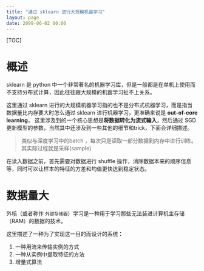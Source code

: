 ```yaml
---
title: "通过 sklearn 进行大规模机器学习"
layout: page
date: 2099-06-02 00:00
---
```

[TOC]
# 概述

sklearn 是 python 中一个非常著名的机器学习库，但是一般都是在单机上使用而不支持分布式计算，因此往往跟大规模的机器学习扯不上关系。

这里通过 sklearn 进行的大规模机器学习指的也不是分布式机器学习，而是指当数据量比内存要大时怎么通过 sklearn 进行机器学习，更准确来说是 **out-of-core learning**， 这里涉及到的一个核心思想是**将数据转化为流式输入**，然后通过 SGD 更新模型的参数，当然其中还涉及到一些其他的细节和trick，下面会详细描述。

> 类似与深度学习中的batch ，每次只是读取一部分数据到内存中进行训练。其实际过程就是采样(sample)

在读入数据之前，首先需要对数据进行 shuffle 操作，消除数据本来的顺序信息等，同时可以让样本的特征的方差和均值更快达到稳定状态。

# 数据量大
外核（或者称作 `外部存储器`）学习是一种用于学习那些无法装进计算机主存储（RAM）的数据的技术。

这里描述了一种为了实现这一目的而设计的系统：

1. 一种用流来传输实例的方式
2. 一种从实例中提取特征的方法
3. 增量式算法

## 